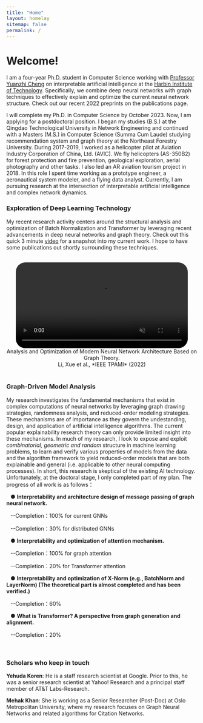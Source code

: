 ```yaml
---
title: "Home"
layout: homelay
sitemap: false
permalink: /
---
```


<style>
code {padding: 6px 8px; font-size: 90%;}
</style>

# Welcome!

I am a four-year Ph.D. student in Computer Science working with <a href="https://www.researchgate.net/scientific-contributions/Yuanzhi-Cheng-57525128" target="_blank">Professor Yuanzhi Cheng</a> on interpretable artificial intelligence at the <a href="http://en.hitsz.edu.cn" target="_blank">Harbin Institute of Technology</a>. Specifically, we combine deep neural networks with graph techniques to effectively explain and optimize the current neural network structure. Check out our recent 2022 preprints on the publications page.

I will complete my Ph.D. in Computer Science by October 2023. Now, I am applying for a postdoctoral position.  I began my studies (B.S.) at the Qingdao Technological University in Network Engineering and continued with a Masters (M.S.) in Computer Science (Summa Cum Laude) studying recommendation system and graph theory at the Northeast Forestry University. During 2017-2019, I worked as a helicopter pilot at Aviation Industry Corporation of China, Ltd. (AVIC). We fly helicopters (AS-350B2) for forest protection and fire prevention, geological exploration, aerial photography and other tasks. I also led an AR aviation tourism project in 2018. In this role I spent time working as a prototype engineer, a aeronautical system modeler, and a flying data analyst. Currently,  I am pursuing research at the intersection of interpretable artificial intelligence and complex network dynamics.

### Exploration of Deep Learning Technology

My recent research activity centers around the structural analysis and optimization of Batch Normalization and Transformer by leveraging recent advancements in deep neural networks and graph theory. Check out this quick 3 minute <a href="https://www.youtube.com/watch?v=ZYbB9TayxmQ" target="_blank">video</a> for a snapshot into my current work. I hope to have some publications out shortly surrounding these techniques.

<br/>

<div class="row" style="text-align:center">
<video controls autoplay muted loop width="90%" style="display:inline-block; border-radius: 25px; border:0px solid #FFF;">
  <source src="{{ site.url }}{{ site.baseurl }}/images/videos/My_Scene.mp4" type="video/mp4">
  Your browser does not support the video tag.
</video>
  Analysis and Optimization of Modern Neural Network Architecture Based on Graph Theory.
<br/>
Li, Xue et al., *IEEE TPAMI* (2022)
</div>

<br/>

### Graph-Driven Model Analysis

My research investigates the fundamental mechanisms that exist in complex computations of neural networks by leveraging graph drawing strategies, randomness analysis, and reduced-order modeling strategies. These mechanisms are of importance as they govern the undestanding, design, and application of artificial intelligence algorithms. The current popular explainability research theory can only provide limited insight into these mechanisms. In much of my research, I look to expose and exploit *combinatorial, geometric and random* structure in machine learning problems, to learn and verify various properties of models from the data and the algorithm framework to yield reduced-order models that are both explainable and general (i.e. applicable to other neural computing processes). In short, this research is skeptical of the existing AI technology. Unfortunately, at the doctoral stage, I only completed part of my plan. The progress of all work is as follows：

&#8194;	● **Interpretability and architecture design of message passing of graph neural network.**

​		&#8194;--Completion：100% for current GNNs

​		&#8194;--Completion：30% for distributed GNNs

​	&#8194;● **Interpretability and optimization of attention mechanism.**

​        &#8194;--Completion：100% for graph attention

​		&#8194;--Completion：20% for Transformer attention

​	&#8194;● **Interpretability and optimization of X-Norm (e.g., BatchNorm and LayerNorm)                                                          		(The theoretical part is almost completed and has been verified.)**

​		&#8194;--Completion：60%

​	&#8194;● **What is Transformer? A perspective from graph generation and alignment.**

​		&#8194;--Completion：20%

<br/>

### Scholars who keep in touch

**Yehuda Koren**: He is a staff research scientist at Google. Prior to this, he was a senior research scientist at Yahoo! Research and a principal staff member of AT&T Labs-Research.

**Mehak Khan**: She is working as a Senior Researcher (Post-Doc) at Oslo Metropolitan University, where my research focuses on Graph Neural Networks and related algorithms for Citation Networks.
